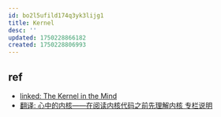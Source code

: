 ```yaml
---
id: bo2l5ufild174q3yk3lijg1
title: Kernel
desc: ''
updated: 1750228866182
created: 1750228806993
---
```


## ref

- [linked: The Kernel in the Mind](https://www.linkedin.com/pulse/kernel-mind-moon-hee-lee-miwze/?trackingId=jq5PrL9dTUqiMsQVCMFXEg%3D%3D)
- [翻译: 心中的内核——在阅读内核代码之前先理解内核 专栏说明](https://cppguide.cn/pages/the-kernel-in-the-mind-contents/#%E7%BF%BB%E8%AF%91%E8%AF%B4%E6%98%8E)